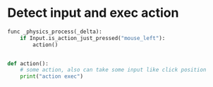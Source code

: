 # Detect input and exec action

```python
func _physics_process(_delta):
    if Input.is_action_just_pressed("mouse_left"):
        action()


def action():
    # some action, also can take some input like click position
    print("action exec")
```